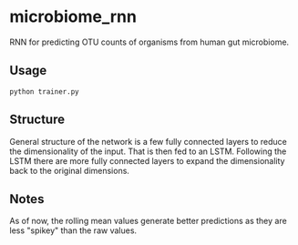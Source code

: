 # microbiome_rnn
RNN for predicting OTU counts of organisms from human gut microbiome.

## Usage
`python trainer.py`

## Structure
General structure of the network is a few fully connected layers to reduce the dimensionality of the input. That is then fed to an LSTM. Following the LSTM there are more fully connected layers to expand the dimensionality back to the original dimensions.


## Notes
As of now, the rolling mean values generate better predictions as they are less "spikey" than the raw values.
